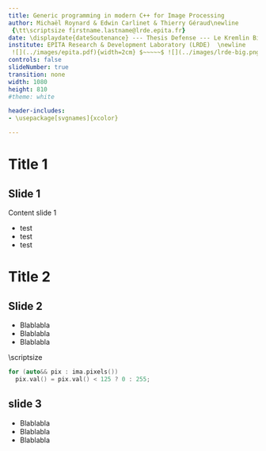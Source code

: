 ```yaml
---
title: Generic programming in modern C++ for Image Processing
author: Michaël Roynard & Edwin Carlinet & Thierry Géraud\newline
 {\tt\scriptsize firstname.lastname@lrde.epita.fr}
date: \displaydate{dateSoutenance} --- Thesis Defense --- Le Kremlin Bicêtre, France
institute: EPITA Research & Development Laboratory (LRDE)  \newline
 ![](../images/epita.pdf){width=2cm} $~~~~~$ ![](../images/lrde-big.png){width=2.5cm}
controls: false
slideNumber: true
transition: none
width: 1080
height: 810
#theme: white

header-includes:
- \usepackage[svgnames]{xcolor}

---
```


# Title 1

## Slide 1

Content slide 1

* test
* test
* test

# Title 2

## Slide 2

* Blablabla
* Blablabla
* Blablabla

\scriptsize
```cpp
for (auto&& pix : ima.pixels())
  pix.val() = pix.val() < 125 ? 0 : 255;
```

## slide 3

* Blablabla
* Blablabla
* Blablabla

